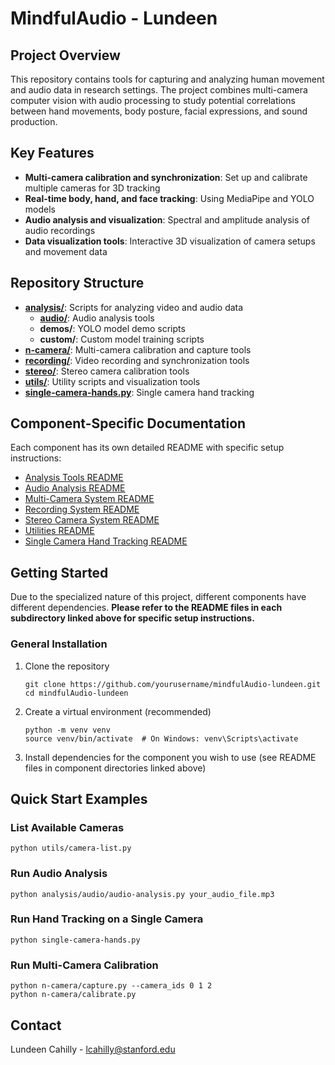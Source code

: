 # MindfulAudio - Lundeen

## Project Overview

This repository contains tools for capturing and analyzing human movement and audio data in research settings. The project combines multi-camera computer vision with audio processing to study potential correlations between hand movements, body posture, facial expressions, and sound production.

## Key Features

- **Multi-camera calibration and synchronization**: Set up and calibrate multiple cameras for 3D tracking
- **Real-time body, hand, and face tracking**: Using MediaPipe and YOLO models
- **Audio analysis and visualization**: Spectral and amplitude analysis of audio recordings
- **Data visualization tools**: Interactive 3D visualization of camera setups and movement data

## Repository Structure

- **[analysis/](analysis/)**: Scripts for analyzing video and audio data
  - **[audio/](analysis/audio/)**: Audio analysis tools
  - **demos/**: YOLO model demo scripts
  - **custom/**: Custom model training scripts
- **[n-camera/](n-camera/)**: Multi-camera calibration and capture tools
- **[recording/](recording/)**: Video recording and synchronization tools
- **[stereo/](stereo/)**: Stereo camera calibration tools
- **[utils/](utils/)**: Utility scripts and visualization tools
- **[single-camera-hands.py](single-camera-hands-README.md)**: Single camera hand tracking

## Component-Specific Documentation

Each component has its own detailed README with specific setup instructions:

- [Analysis Tools README](analysis/README.md)
- [Audio Analysis README](analysis/audio/README.md)
- [Multi-Camera System README](n-camera/README.md)
- [Recording System README](recording/README.md)
- [Stereo Camera System README](stereo/README.md)
- [Utilities README](utils/README.md)
- [Single Camera Hand Tracking README](single-camera-hands-README.md)

## Getting Started

Due to the specialized nature of this project, different components have different dependencies. **Please refer to the README files in each subdirectory linked above for specific setup instructions.**

### General Installation

1. Clone the repository
   ```
   git clone https://github.com/yourusername/mindfulAudio-lundeen.git
   cd mindfulAudio-lundeen
   ```

2. Create a virtual environment (recommended)
   ```
   python -m venv venv
   source venv/bin/activate  # On Windows: venv\Scripts\activate
   ```

3. Install dependencies for the component you wish to use (see README files in component directories linked above)

## Quick Start Examples

### List Available Cameras
```
python utils/camera-list.py
```

### Run Audio Analysis
```
python analysis/audio/audio-analysis.py your_audio_file.mp3
```

### Run Hand Tracking on a Single Camera
```
python single-camera-hands.py
```

### Run Multi-Camera Calibration
```
python n-camera/capture.py --camera_ids 0 1 2
python n-camera/calibrate.py
```

## Contact
Lundeen Cahilly - [lcahilly@stanford.edu](lcahilly@stanford.edu)
